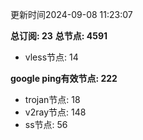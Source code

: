更新时间2024-09-08 11:23:07

**总订阅: 23**
**总节点: 4591**
- vless节点: 14

**google ping有效节点: 222**
- trojan节点: 18
- v2ray节点: 148
- ss节点: 56
